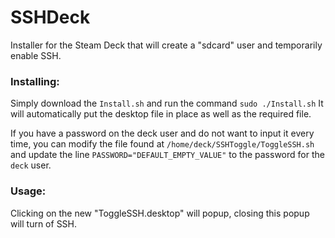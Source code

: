 # SSHDeck
Installer for the Steam Deck that will create a "sdcard" user and temporarily enable SSH.

### Installing:
Simply download the `Install.sh` and run the command `sudo ./Install.sh`
It will automatically put the desktop file in place as well as the required file.

If you have a password on the deck user and do not want to input it every time, you can modify the file found at `/home/deck/SSHToggle/ToggleSSH.sh` and update the line `PASSWORD="DEFAULT_EMPTY_VALUE"` to the password for the `deck` user.

### Usage:
Clicking on the new "ToggleSSH.desktop" will popup, closing this popup will turn of SSH.
